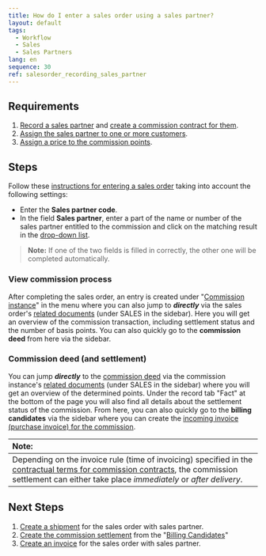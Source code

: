 ```yaml
---
title: How do I enter a sales order using a sales partner?
layout: default
tags:
  - Workflow
  - Sales
  - Sales Partners
lang: en
sequence: 30
ref: salesorder_recording_sales_partner
---
```


## Requirements
1. [Record a sales partner](Add_new_sales_partner) and [create a commission contract for them](Create_commission_contract).
1. [Assign the sales partner to one or more customers](Assign_sales_partner_to_customers).
1. [Assign a price to the commission points](Commission_points_price).

## Steps
Follow these [instructions for entering a sales order](SalesOrder_recording) taking into account the following settings:
- Enter the **Sales partner code**.
- In the field **Sales partner**, enter a part of the name or number of the sales partner entitled to the commission and click on the matching result in the <a href="Keyboard_shortcuts_reference#dropdown" title="Dynamic Search Box (Autocompletion)">drop-down list</a>.
 >**Note:** If one of the two fields is filled in correctly, the other one will be completed automatically.

### View commission process
After completing the sales order, an entry is created under "[Commission instance](Menu)" in the menu where you can also jump to ***directly*** via the sales order's [related documents](JumptoviaSidebar) (under SALES in the sidebar). Here you will get an overview of the commission transaction, including settlement status and the number of basis points. You can also quickly go to the **commission deed** from here via the sidebar.

### Commission deed (and settlement)
You can jump ***directly*** to the [commission deed](Menu) via the commission instance's [related documents](JumptoviaSidebar) (under SALES in the sidebar) where you will get an overview of the determined points. Under the record tab "Fact" at the bottom of the page you will also find all details about the settlement status of the commission. From here, you can also quickly go to the **billing candidates** via the sidebar where you can create the [incoming invoice (purchase invoice) for the commission](CreatePurchaseInvoice).

| **Note:** |
| :--- |
| Depending on the invoice rule (time of invoicing) specified in the [contractual terms for commission contracts](Define_contractual_terms_commission), the commission settlement can either take place *immediately* or *after delivery*. |

## Next Steps
1. [Create a shipment](Ship_SalesOrder) for the sales order with sales partner.
1. [Create the commission settlement](CreatePurchaseInvoice) from the "[Billing Candidates](Menu)"
1. [Create an invoice](Invoice_SalesOrder) for the sales order with sales partner.
